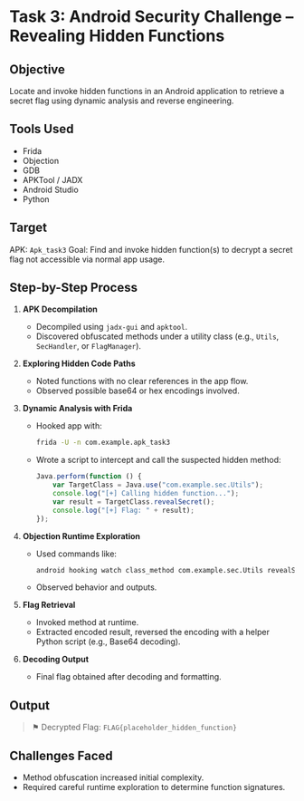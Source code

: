 # Task 3: Android Security Challenge – Revealing Hidden Functions

## Objective

Locate and invoke hidden functions in an Android application to retrieve a secret flag using dynamic analysis and reverse engineering.

## Tools Used

* Frida
* Objection
* GDB
* APKTool / JADX
* Android Studio
* Python

## Target

APK: `Apk_task3`
Goal: Find and invoke hidden function(s) to decrypt a secret flag not accessible via normal app usage.

## Step-by-Step Process

1. **APK Decompilation**

   * Decompiled using `jadx-gui` and `apktool`.
   * Discovered obfuscated methods under a utility class (e.g., `Utils`, `SecHandler`, or `FlagManager`).

2. **Exploring Hidden Code Paths**

   * Noted functions with no clear references in the app flow.
   * Observed possible base64 or hex encodings involved.

3. **Dynamic Analysis with Frida**

   * Hooked app with:

     ```bash
     frida -U -n com.example.apk_task3
     ```
   * Wrote a script to intercept and call the suspected hidden method:

     ```js
     Java.perform(function () {
         var TargetClass = Java.use("com.example.sec.Utils");
         console.log("[+] Calling hidden function...");
         var result = TargetClass.revealSecret();
         console.log("[+] Flag: " + result);
     });
     ```

4. **Objection Runtime Exploration**

   * Used commands like:

     ```bash
     android hooking watch class_method com.example.sec.Utils revealSecret
     ```
   * Observed behavior and outputs.

5. **Flag Retrieval**

   * Invoked method at runtime.
   * Extracted encoded result, reversed the encoding with a helper Python script (e.g., Base64 decoding).

6. **Decoding Output**

   * Final flag obtained after decoding and formatting.

## Output

> ⚑ Decrypted Flag: `FLAG{placeholder_hidden_function}`

## Challenges Faced

* Method obfuscation increased initial complexity.
* Required careful runtime exploration to determine function signatures.

